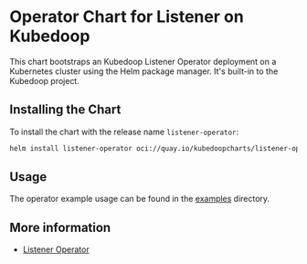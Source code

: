 # Operator Chart for Listener on Kubedoop

This chart bootstraps an Kubedoop Listener Operator deployment on a Kubernetes cluster using the Helm package manager. It's built-in to the Kubedoop project.

## Installing the Chart

To install the chart with the release name `listener-operator`:

```bash
helm install listener-operator oci://quay.io/kubedoopcharts/listener-operator
```

## Usage

The operator example usage can be found in the [examples](https://github.com/zncdatadev/listener-operator/tree/main/examples) directory.

## More information

- [Listener Operator](https://github.com/zncdatadev/listener-operator)
